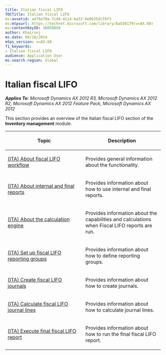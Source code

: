 ```yaml
---
title: Italian fiscal LIFO
TOCTitle: Italian fiscal LIFO
ms:assetid: a476e70a-7cd4-4114-ba32-0e0625dc59f3
ms:mtpsurl: https://technet.microsoft.com/library/Aa550179(v=AX.60)
ms:contentKeyID: 36058858
author: Khairunj
ms.date: 04/18/2014
mtps_version: v=AX.60
f1_keywords:
- Italian fiscal LIFO
audience: Application User
ms.search.region: Global
---
```


# Italian fiscal LIFO 


_**Applies To:** Microsoft Dynamics AX 2012 R3, Microsoft Dynamics AX 2012 R2, Microsoft Dynamics AX 2012 Feature Pack, Microsoft Dynamics AX 2012_

This section provides an overview of the Italian fiscal LIFO section of the **Inventory management** module.

<table>
<colgroup>
<col style="width: 50%" />
<col style="width: 50%" />
</colgroup>
<thead>
<tr class="header">
<th><p>Topic</p></th>
<th><p>Description</p></th>
</tr>
</thead>
<tbody>
<tr class="odd">
<td><p><a href="ita-about-fiscal-lifo-workflow.md">(ITA) About fiscal LIFO workflow</a></p></td>
<td><p>Provides general information about the functionality.</p></td>
</tr>
<tr class="even">
<td><p><a href="ita-about-internal-and-final-reports.md">(ITA) About internal and final reports</a></p></td>
<td><p>Provides information about how to use internal and final reports.</p></td>
</tr>
<tr class="odd">
<td><p><a href="ita-about-the-calculation-engine.md">(ITA) About the calculation engine</a></p></td>
<td><p>Provides information about the capabilities and calculations when Fiscal LIFO reports are run.</p></td>
</tr>
<tr class="even">
<td><p><a href="ita-set-up-fiscal-lifo-reporting-groups.md">(ITA) Set up fiscal LIFO reporting groups</a></p></td>
<td><p>Provides information about how to define reporting groups.</p></td>
</tr>
<tr class="odd">
<td><p><a href="ita-create-fiscal-lifo-journals.md">(ITA) Create fiscal LIFO journals</a></p></td>
<td><p>Provides information about how to create journals.</p></td>
</tr>
<tr class="even">
<td><p><a href="ita-calculate-fiscal-lifo-journal-lines.md">(ITA) Calculate fiscal LIFO journal lines</a></p></td>
<td><p>Provides information about how to calculate journal lines.</p></td>
</tr>
<tr class="odd">
<td><p><a href="ita-execute-final-fiscal-lifo-report.md">(ITA) Execute final fiscal LIFO report</a></p></td>
<td><p>Provides information about how to run the final fiscal LIFO report.</p></td>
</tr>
</tbody>
</table>

  


